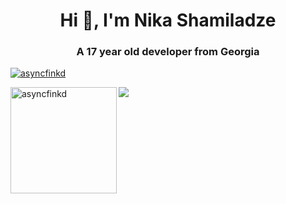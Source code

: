 <h1 align="center">Hi 👋, I'm Nika Shamiladze</h1>
<h3 align="center">A 17 year old developer from Georgia</h3>
<p align="left"> <a href="https://github.com/ryo-ma/github-profile-trophy"><img src="https://github-profile-trophy.vercel.app/?username=asyncfinkd&theme=onedark&margin-w=15&margin-h=15&column=7" alt="asyncfinkd" /></a> </p>
<div>
<img height="170" align="left" src="https://github-readme-stats.vercel.app/api?username=asyncfinkd&count_private=true&include_all_commits=true&theme=onedark" alt="asyncfinkd" />
<img src="https://github-readme-stats.vercel.app/api/top-langs/?username=asyncfinkd&layout=compact&theme=onedark&langs_count=15" />
</div>
